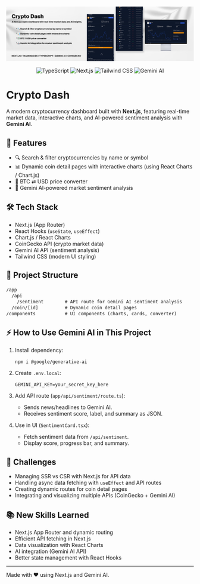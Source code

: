 ![GitHub Logo](./src/app/github.png)

<p align="center">
  <img src="https://img.shields.io/badge/TypeScript-3178C6?style=for-the-badge&logo=typescript&logoColor=white" alt="TypeScript" />
  <img src="https://img.shields.io/badge/Next.js-000000?style=for-the-badge&logo=nextdotjs&logoColor=white" alt="Next.js" />
  <img src="https://img.shields.io/badge/TailwindCSS-06B6D4?style=for-the-badge&logo=tailwindcss&logoColor=white" alt="Tailwind CSS" />
  <img src="https://img.shields.io/badge/Gemini%20AI-FF6F61?style=for-the-badge&logo=google&logoColor=white" alt="Gemini AI" />
</p>

# Crypto Dash

A modern cryptocurrency dashboard built with **Next.js**, featuring real-time market data, interactive charts, and AI-powered sentiment analysis with **Gemini AI**.

## 🚀 Features

- 🔍 Search & filter cryptocurrencies by name or symbol
- 📊 Dynamic coin detail pages with interactive charts (using React Charts / Chart.js)
- 💱 BTC ⇄ USD price converter
- 🤖 Gemini AI-powered market sentiment analysis

## 🛠 Tech Stack

- Next.js (App Router)
- React Hooks (`useState`, `useEffect`)
- Chart.js / React Charts
- CoinGecko API (crypto market data)
- Gemini AI API (sentiment analysis)
- Tailwind CSS (modern UI styling)

## 📂 Project Structure

```
/app
  /api
    /sentiment        # API route for Gemini AI sentiment analysis
  /coin/[id]          # Dynamic coin detail pages
/components           # UI components (charts, cards, converter)
```

## ⚡ How to Use Gemini AI in This Project

1. Install dependency:

   ```bash
   npm i @google/generative-ai
   ```

2. Create `.env.local`:

   ```env
   GEMINI_API_KEY=your_secret_key_here
   ```

3. Add API route (`app/api/sentiment/route.ts`):

   - Sends news/headlines to Gemini AI.
   - Receives sentiment score, label, and summary as JSON.

4. Use in UI (`SentimentCard.tsx`):
   - Fetch sentiment data from `/api/sentiment`.
   - Display score, progress bar, and summary.

## 🧠 Challenges

- Managing SSR vs CSR with Next.js for API data
- Handling async data fetching with `useEffect` and API routes
- Creating dynamic routes for coin detail pages
- Integrating and visualizing multiple APIs (CoinGecko + Gemini AI)

## 📚 New Skills Learned

- Next.js App Router and dynamic routing
- Efficient API fetching in Next.js
- Data visualization with React Charts
- AI integration (Gemini AI API)
- Better state management with React Hooks

---

Made with ❤️ using Next.js and Gemini AI.
